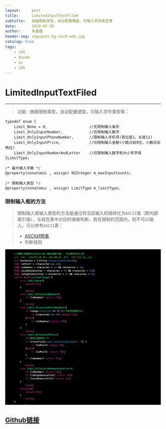 ```yaml
---
layout:     post
title:      LimitedInputTextFiled
subtitle:   根据限制类型，自动配置键盘，可输入字符类型等
date:       2019-05-20
author:     朱嘉磊
header-img: img/post-bg-ios9-web.jpg
catalog: true
tags:
    - iOS
    - Xcode
    - oc
    - iOS
---
```


# LimitedInputTextFiled 

------

> 功能 : 根据限制类型，自动配置键盘，可输入字符类型等：
  
```objet-c
typedef enum {
    Limit_None = 0,                   //无限制输入条件
    Limit_OnlyInputNumber,            //仅限制输入数字
    Limit_OnlyInputPhoneNumber,       //限制输入手机号(首位是1，长度11)
    Limit_OnlyInputPrice,             //仅限制输入金额(小数点前9位，小数点后两位)
    Limit_OnlyInputNumberAndLetter    //仅限制输入数字和大小写字母
}LimitType;

/* 最大输入字数 */
@property(nonatomic , assign) NSInteger m_maxInputCounts;

/* 限制输入类型 */
@property(nonatomic , assign) LimitType m_limitType;
```

### 限制输入框的方法

> 限制输入框输入类型的方法是通过将当前输入的值转化为`ASCII`值（即内部索引值），与其在表中对应的值做判断，若在限制的范围内，则不可以输入。可以参考`ASCII`表：

> * [ASCII对照表](http://tool.oschina.net/commons?type=4)
> * 判断规则

![判断规则](https://github.com/yonsjl/PictureBed/blob/master/LimitedInputTextFiled_02.png)

[Github链接](https://github.com/yonsjl/LimitedInputTextFiled)
------
